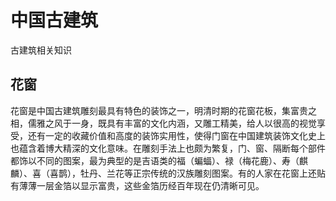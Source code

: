 # 中国古建筑
古建筑相关知识
## 花窗
花窗是中国古建筑雕刻最具有特色的装饰之一，明清时期的花窗花板，集富贵之相，儒雅之风于一身，既具有丰富的文化内涵，又雕工精美，给人以很高的视觉享受，还有一定的收藏价值和高度的装饰实用性，使得门窗在中国建筑装饰文化史上也蕴含着博大精深的文化意味。在雕刻手法上也颇为繁复，门、窗、隔断每个部件都饰以不同的图案，最为典型的是吉语类的福（蝙蝠）、禄（梅花鹿）、寿（麒麟）、喜（喜鹊），牡丹、兰花等正宗传统的汉族雕刻图案。有的人家在花窗上还贴有薄薄一层金箔以显示富贵，这些金箔历经百年现在仍清晰可见。

